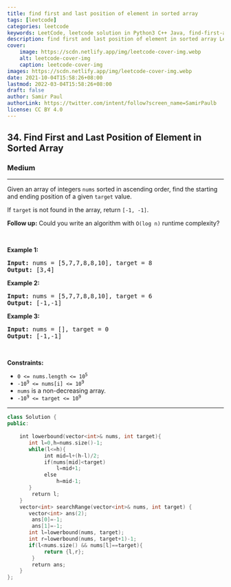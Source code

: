 ```yaml
---
title: find first and last position of element in sorted array
tags: [leetcode]
categories: leetcode
keywords: LeetCode, leetcode solution in Python3 C++ Java, find-first-and-last-position-of-element-in-sorted-array solution
description: find first and last position of element in sorted array LeetCode Solution Explained
cover:
    image: https://scdn.netlify.app/img/leetcode-cover-img.webp
    alt: leetcode-cover-img
    caption: leetcode-cover-img
images: https://scdn.netlify.app/img/leetcode-cover-img.webp
date: 2021-10-04T15:58:26+08:00
lastmod: 2022-03-04T15:58:26+08:00
draft: false
author: Samir Paul
authorLink: https://twitter.com/intent/follow?screen_name=SamirPaulb
license: CC BY 4.0
---
```



<h2>34. Find First and Last Position of Element in Sorted Array</h2><h3>Medium</h3><hr><div><p>Given an array of integers <code>nums</code> sorted in ascending order, find the starting and ending position of a given <code>target</code> value.</p>

<p>If <code>target</code> is not found in the array, return <code>[-1, -1]</code>.</p>

<p><strong>Follow up:</strong>&nbsp;Could you write an algorithm with&nbsp;<code>O(log n)</code> runtime complexity?</p>

<p>&nbsp;</p>
<p><strong>Example 1:</strong></p>
<pre><strong>Input:</strong> nums = [5,7,7,8,8,10], target = 8
<strong>Output:</strong> [3,4]
</pre><p><strong>Example 2:</strong></p>
<pre><strong>Input:</strong> nums = [5,7,7,8,8,10], target = 6
<strong>Output:</strong> [-1,-1]
</pre><p><strong>Example 3:</strong></p>
<pre><strong>Input:</strong> nums = [], target = 0
<strong>Output:</strong> [-1,-1]
</pre>
<p>&nbsp;</p>
<p><strong>Constraints:</strong></p>

<ul>
	<li><code>0 &lt;= nums.length &lt;= 10<sup>5</sup></code></li>
	<li><code>-10<sup>9</sup>&nbsp;&lt;= nums[i]&nbsp;&lt;= 10<sup>9</sup></code></li>
	<li><code>nums</code> is a non-decreasing array.</li>
	<li><code>-10<sup>9</sup>&nbsp;&lt;= target&nbsp;&lt;= 10<sup>9</sup></code></li>
</ul>
</div>

---




```cpp
class Solution {
public:
    
    int lowerbound(vector<int>& nums, int target){
       int l=0,h=nums.size()-1;
       while(l<=h){
            int mid=l+(h-l)/2;
            if(nums[mid]<target)
                l=mid+1;
            else
                h=mid-1; 
       }
        return l;
    }
    vector<int> searchRange(vector<int>& nums, int target) {
       vector<int> ans(2);
        ans[0]=-1;
        ans[1]=-1;
       int l=lowerbound(nums, target);
       int r=lowerbound(nums, target+1)-1;
       if(l<nums.size() && nums[l]==target){
            return {l,r};
        }
        return ans;
    }
};

```
